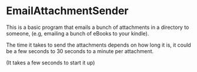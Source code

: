 # EmailAttachmentSender

This is a basic program that emails a bunch of attachments in a directory to someone, (e.g, emailing a bunch of eBooks to your kindle).

The time it takes to send the attachments depends on how long it is, it could be a few seconds to 30 seconds to a minute per attachment.

(It takes a few seconds to start it up)
